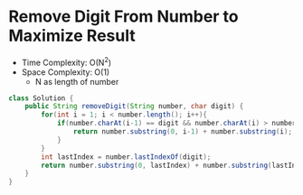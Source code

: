 # Remove Digit From Number to Maximize Result

- Time Complexity: O(N<sup>2</sup>)
- Space Complexity: O(1)
  - N as length of number

```java
class Solution {
    public String removeDigit(String number, char digit) {
        for(int i = 1; i < number.length(); i++){
            if(number.charAt(i-1) == digit && number.charAt(i) > number.charAt(i-1)){
                return number.substring(0, i-1) + number.substring(i);
            }
        }
        int lastIndex = number.lastIndexOf(digit);
        return number.substring(0, lastIndex) + number.substring(lastIndex+1);
    }
}
```
